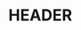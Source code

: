 <!-- TITLE: FootballWiki -->
<!-- SUBTITLE: I am testing the creation of a Wiki to replace Transfermarkt -->

# HEADER